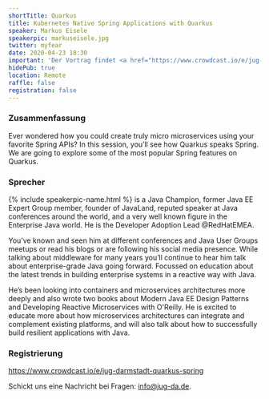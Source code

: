 ```yaml
---
shortTitle: Quarkus
title: Kubernetes Native Spring Applications with Quarkus
speaker: Markus Eisele
speakerpic: markuseisele.jpg
twitter: myfear
date: 2020-04-23 18:30
important: 'Der Vortrag findet <a href="https://www.crowdcast.io/e/jug-darmstadt-quarkus-spring">Remote</a> statt!'
hidePub: true
location: Remote
raffle: false
registration: false
---
```


### Zusammenfassung

Ever wondered how you could create truly micro microservices using your favorite Spring APIs?  In this session, you’ll see how Quarkus speaks Spring. We are going to explore some of the most popular Spring features on Quarkus.

### Sprecher

{% include speakerpic-name.html %} is a Java Champion, former Java EE Expert Group member,  founder of JavaLand, reputed speaker at Java conferences around the world, and a very well known figure in the Enterprise Java world. He is the Developer Adoption Lead @RedHatEMEA.

You’ve known and seen him at different conferences and Java User Groups meetups or read his blogs or are following his social media presence. While talking about middleware for many years you’ll continue to hear him talk about enterprise-grade Java going forward. Focussed on education about the latest trends in building enterprise systems in a reactive way with Java.

He’s been looking into containers and microservices architectures more deeply and also wrote two books about Modern Java EE Design Patterns and Developing Reactive Microservices with O'Reilly. He is excited to educate more about how microservices architectures can integrate and complement existing platforms, and will also talk about how to successfully build resilient applications with Java.

### Registrierung

https://www.crowdcast.io/e/jug-darmstadt-quarkus-spring

Schickt uns eine Nachricht bei Fragen: [info@jug-da.de](mailto:info@jug-da.de).
